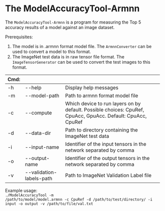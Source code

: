 # The ModelAccuracyTool-Armnn

The `ModelAccuracyTool-Armnn` is a program for measuring the Top 5 accuracy results of a model against an image dataset.

Prerequisites:
1. The model is in .armnn format model file. The `ArmnnConverter` can be used to convert a model to this format.
2. The ImageNet test data is in raw tensor file format. The `ImageTensorGenerator` can be used to convert the test
images to this format.

|Cmd:|||
| ---|---|---|
| -h | --help                   | Display help messages |
| -m | --model-path             | Path to armnn format model file |
| -c | --compute                | Which device to run layers on by default. Possible choices: CpuRef, CpuAcc, GpuAcc. Default: CpuAcc, CpuRef |
| -d | --data-dir               | Path to directory containing the ImageNet test data |
| -i | --input-name             | Identifier of the input tensors in the network separated by comma |
| -o | --output-name            | Identifier of the output tensors in the network separated by comma |
| -v | --validation-labels-path | Path to ImageNet Validation Label file |

Example usage: <br>
<code>./ModelAccuracyTool -m /path/to/model/model.armnn -c CpuRef -d /path/to/test/directory/ -i input -o output
-v /path/to/file/val.txt</code>
